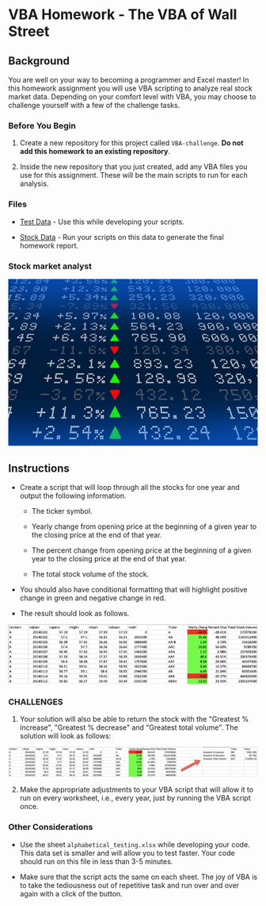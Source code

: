 
# VBA Homework - The VBA of Wall Street

## Background

You are well on your way to becoming a programmer and Excel master! In this homework assignment you will use VBA scripting to analyze real stock market data. Depending on your comfort level with VBA, you may choose to challenge yourself with a few of the challenge tasks.

### Before You Begin

1. Create a new repository for this project called `VBA-challenge`. **Do not add this homework to an existing repository**.

2. Inside the new repository that you just created, add any VBA files you use for this assignment. These will be the main scripts to run for each analysis.

### Files

* [Test Data](Resources/alphabetical_testing.xlsx) - Use this while developing your scripts.

* [Stock Data](Resources/Multiple_year_stock_data.xlsx) - Run your scripts on this data to generate the final homework report.

### Stock market analyst

![stock Market](Images/stockmarket.jpg)

## Instructions

* Create a script that will loop through all the stocks for one year and output the following information.

  * The ticker symbol.

  * Yearly change from opening price at the beginning of a given year to the closing price at the end of that year.

  * The percent change from opening price at the beginning of a given year to the closing price at the end of that year.

  * The total stock volume of the stock.

* You should also have conditional formatting that will highlight positive change in green and negative change in red.

* The result should look as follows.

![moderate_solution](Images/moderate_solution.png)

### CHALLENGES

1. Your solution will also be able to return the stock with the "Greatest % increase", "Greatest % decrease" and "Greatest total volume". The solution will look as follows:

![hard_solution](Images/hard_solution.png)

2. Make the appropriate adjustments to your VBA script that will allow it to run on every worksheet, i.e., every year, just by running the VBA script once.

### Other Considerations

* Use the sheet `alphabetical_testing.xlsx` while developing your code. This data set is smaller and will allow you to test faster. Your code should run on this file in less than 3-5 minutes.

* Make sure that the script acts the same on each sheet. The joy of VBA is to take the tediousness out of repetitive task and run over and over again with a click of the button.
